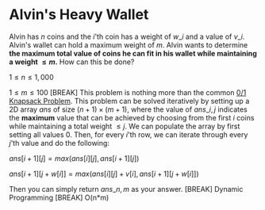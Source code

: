 # Alvin's Heavy Wallet
Alvin has $n$ coins and the $i$'th coin has a weight of $w\_i$ and a value of $v\_i$. Alvin's wallet can hold a maximum weight of $m$. Alvin wants to determine **the maximum total value of coins he can fit in his wallet while maintaining a weight $\le m$.** How can this be done?

$1 \le n \le 1,000$

$1 \le m \le 100$
[BREAK]
This problem is nothing more than the common [0/1 Knapsack Problem](https://www.geeksforgeeks.org/0-1-knapsack-problem-dp-10/). This problem can be solved iteratively by setting up a 2D array $ans$ of size $(n+1) \times (m+1)$, where the value of $ans\_{i,j}$ indicates the **maximum** value that can be achieved by choosing from the first $i$ coins while maintaining a total weight $\le j$. We can populate the array by first setting all values $0$. Then, for every $i$'th row, we can iterate through every $j$'th value and do the following:

$ans[i+1][j] = max(ans[i][j], ans[i+1][j])$

$ans[i+1][j+w[i]] = max(ans[i][j] + v[i], ans[i+1][j+w[i]])$

Then you can simply return $ans\_{n,m}$ as your answer.
[BREAK]
Dynamic Programming
[BREAK]
O(n*m)